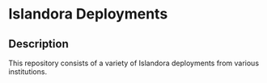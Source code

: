 # Islandora Deployments

## Description

This repository consists of a variety of Islandora deployments from various institutions.
